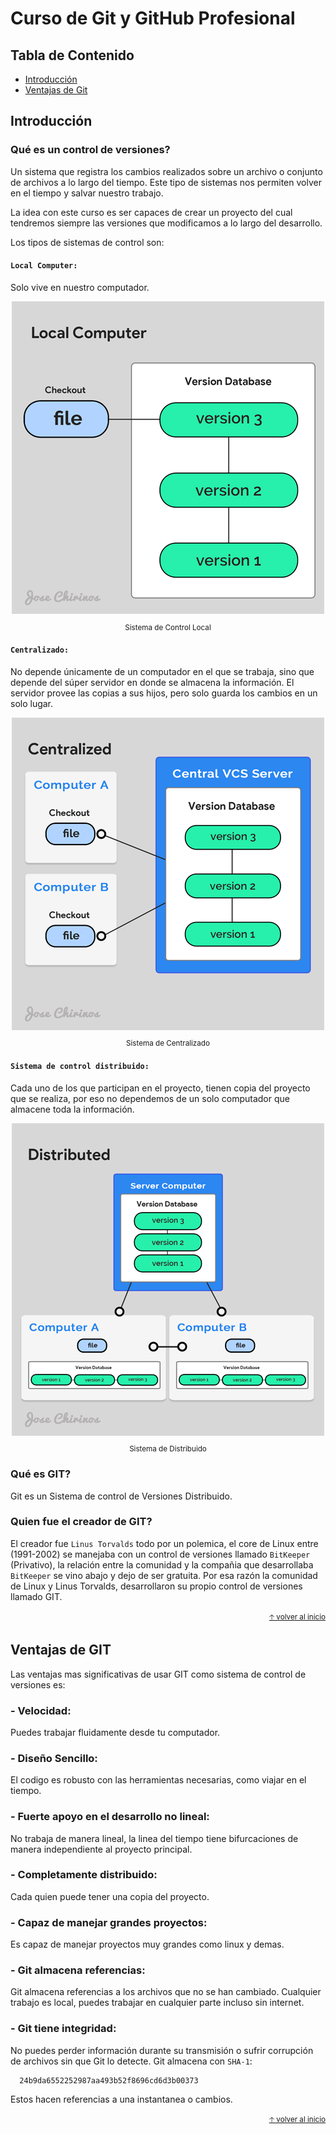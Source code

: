 # Curso de Git y GitHub Profesional

## Tabla de Contenido

  - [Introducción](#introducción)
  - [Ventajas de Git](#ventajas-de-git)


## Introducción

### Qué es un control de versiones?
  Un sistema que registra los cambios realizados sobre un archivo o conjunto de archivos a lo largo del tiempo. Este tipo de sistemas nos permiten volver en el tiempo y salvar nuestro trabajo.

  La idea con este curso es ser capaces de crear un proyecto del cual tendremos siempre las versiones que modificamos a lo largo del desarrollo.

  Los tipos de sistemas de control son:

#### `Local Computer:`
  Solo vive en nuestro computador.
  
  <div align="center">
    <img src="static/git-local.png">
    <small><p>Sistema de Control Local</p></small>
  </div>

#### `Centralizado:`
  No depende únicamente de un computador en el que se trabaja, sino que depende del súper servidor en donde se almacena la información. El servidor provee las copias a sus hijos, pero solo guarda los cambios en un solo lugar.

  <div align="center">
    <img src="static/git-centralizado.png">
    <small><p>Sistema de Centralizado</p></small>
  </div>

#### `Sistema de control distribuido:`
   Cada uno de los que participan en el proyecto, tienen copia del proyecto que se realiza, por eso no dependemos de un solo computador que almacene toda la información.

   <div align="center">
    <img src="static/git-distribuido.png">
    <small><p>Sistema de Distribuido</p></small>
  </div>

### Qué es GIT?
  Git es un Sistema de control de Versiones Distribuido.

### Quien fue el creador de GIT?
  El creador fue `Linus Torvalds` todo por un polemica, el core de Linux entre (1991-2002) se manejaba con un control de versiones llamado `BitKeeper` (Privativo), la relación entre la comunidad y la compañia que desarrollaba `BitKeeper` se vino abajo y dejo de ser gratuita. Por esa razón la comunidad de Linux y Linus Torvalds, desarrollaron su propio control de versiones llamado GIT.



<div align="right">
  <small><a href="#tabla-de-contenido">🡡 volver al inicio</a></small>
</div>

## Ventajas de GIT
  Las ventajas mas significativas de usar GIT como sistema de control de versiones es:

### - Velocidad:
  Puedes trabajar fluidamente desde tu computador.

### - Diseño Sencillo:
  El codigo es robusto con las herramientas necesarias, como viajar en el tiempo.

### - Fuerte apoyo en el desarrollo no lineal:
  No trabaja de manera lineal, la linea del tiempo tiene bifurcaciones de manera independiente al proyecto principal.
  
### - Completamente distribuido:
  Cada quien puede tener una copia del proyecto.

### - Capaz de manejar grandes proyectos:
  Es capaz de manejar proyectos muy grandes como linux y demas.

### - Git almacena referencias:
  Git almacena referencias a los archivos que no se han cambiado.
  Cualquier trabajo es local, puedes trabajar en cualquier parte incluso sin internet.

### - Git tiene integridad:
  No puedes perder información durante su transmisión o sufrir corrupción de archivos sin que Git lo detecte.
  Git almacena con `SHA-1`:
  ```sha
    24b9da6552252987aa493b52f8696cd6d3b00373
  ```
  Estos hacen referencias a una instantanea o cambios.

<div align="right">
  <small><a href="#tabla-de-contenido">🡡 volver al inicio</a></small>
</div>